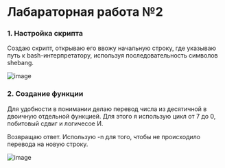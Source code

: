 # Лабараторная работа №2

### 1. Настройка скрипта
Создаю скрипт, открываю его ввожу начальную строку, где указываю путь ĸ bash-интерпретатору, используя последовательность символов shebang.

![image](https://github.com/user-attachments/assets/04f1a71d-3919-4bb9-9fb6-01198e144c8c)

### 2. Создание функции
Для удобности в понимании делаю перевод числа из десятичной в двоичную отдельной функцией. Для этого я использую цикл от 7 до 0, побитовый сдвиг и логичесое И. 

Возвращаю ответ. Использую -n для того, чтобы не происходило перевода на новую строку.

![image](https://github.com/user-attachments/assets/b969746d-462d-4b10-a976-123fcaed7f28)


